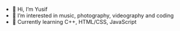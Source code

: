 - 👋 Hi, I’m Yusif
- 👀 I’m interested in music, photography, videography and coding
- 🌱 Currently learning C++, HTML/CSS, JavaScript

<!---
Yusif151/Yusif151 is a ✨ special ✨ repository because its `README.md` (this file) appears on your GitHub profile.
You can click the Preview link to take a look at your changes.
--->
